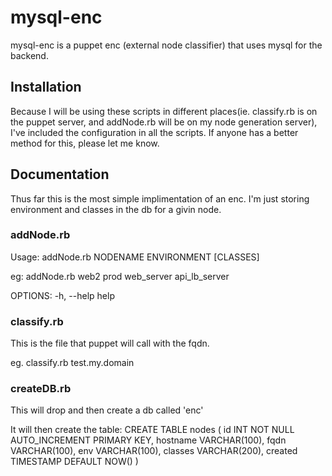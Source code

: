 mysql-enc
=========

mysql-enc is a puppet enc (external node classifier) that uses mysql for the backend.

## Installation

Because I will be using these scripts in different places(ie. classify.rb is on the puppet server, and addNode.rb will be on my node generation server), I've included the configuration in all the scripts. If anyone has a better method for this, please let me know.

## Documentation

Thus far this is the most simple implimentation of an enc.  I'm just storing environment and classes in the db for a givin node.

### addNode.rb
Usage: addNode.rb NODENAME ENVIRONMENT [CLASSES]

eg: addNode.rb web2 prod web_server api_lb_server

OPTIONS:
    -h, --help                       help

### classify.rb
This is the file that puppet will call with the fqdn.

eg. classify.rb test.my.domain

### createDB.rb
This will drop and then create a db called 'enc'

It will then create the table:
CREATE TABLE nodes ( 
  id INT NOT NULL AUTO_INCREMENT PRIMARY KEY, 
  hostname VARCHAR(100), 
  fqdn VARCHAR(100), 
  env VARCHAR(100), 
  classes VARCHAR(200), 
  created TIMESTAMP DEFAULT NOW() )
